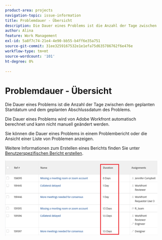 ```yaml
---
product-area: projects
navigation-topic: issue-information
title: Problemdauer - Übersicht
description: Die Dauer eines Problems ist die Anzahl der Tage zwischen dem geplanten Startdatum und dem geplanten Abschlussdatum des Problems.
author: Alina
feature: Work Management
exl-id: 5a8f7c74-21e4-4e90-bb55-b4ff6e35a751
source-git-commit: 31ee3259167532e1e1efa75d635786762f6e476e
workflow-type: tm+mt
source-wordcount: '101'
ht-degree: 0%

---
```


# Problemdauer - Übersicht

Die Dauer eines Problems ist die Anzahl der Tage zwischen dem geplanten Startdatum und dem geplanten Abschlussdatum des Problems.

Die Dauer eines Problems wird von Adobe Workfront automatisch berechnet und kann nicht manuell geändert werden.

Sie können die Dauer eines Problems in einem Problembericht oder die Ansicht einer Liste von Problemen anzeigen.

Weitere Informationen zum Erstellen eines Berichts finden Sie unter [Benutzerspezifischen Bericht erstellen](../../../reports-and-dashboards/reports/creating-and-managing-reports/create-custom-report.md).

![](assets/nwe-issue-duration-view-highlighted-350x73.png)
